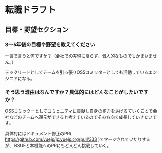 # 転職ドラフト

## 目標・野望セクション

### 3〜5年後の目標や野望を教えてください

一言で言うと何ですか？（会社での実現に限らず、個人的なものでもかまいません。）

テックリードとしてチームを引っ張りOSSコミッターとしても活動しているエンジニアになる。

### そう思う理由はなんですか？具体的にはどんなことがしたいですか？

OSSコミッターとしてコミュニティに貢献し自身の能力をあげるていくことで会社などのチームへ還元ができると考えているのでその方向で成長していきたいです。

具体的にはドキュメント修正のPR( https://github.com/vuejs/jp.vuejs.org/pull/333 )でマージされていたりするが、ISSUEと本機能へのPRにもどんどん挑戦していく。


